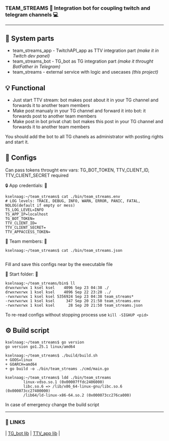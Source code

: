### **TEAM_STREAMS**  📱  Integration bot for coupling twitch and telegram channels 💻
----

## 🍱 System parts
- team_streams_app - TwitchAPI_app as TTV integration part *(make it in Twitch dev panel)*
- team_streams_bot - TG_bot as TG integration part *(make it throught BotFather in Telegram)*
- team_streams - external service with logic and usecases *(this project)*

## 💡 Functional
- Just start TTV stream: bot makes post about it in your TG channel and forwards it to another team members
- Make post manualy in your TG channel and forward it into bot: it forwards post to another team members
- Make post in bot privat chat: bot makes this post in your TG channel and forwards it to another team members

You should add the bot to all TG chanels as administrator with posting rights and start it.

## 📜 Configs

Can pass tokens throught env vars: TG_BOT_TOKEN, TTV_CLIENT_ID, TTV_CLIENT_SECRET required

🔒 App credentials: 🔑
```
kselnaag:~/team_streams$ cat ./bin/team_streams.env
# LOG levels: TRACE, DEBUG, INFO, WARN, ERROR, PANIC, FATAL, NOLOG(default if empty or mess)
TS_LOG_LEVEL=INFO
TS_APP_IP=localhost
TG_BOT_TOKEN=
TTV_CLIENT_ID=
TTV_CLIENT_SECRET=
TTV_APPACCESS_TOKEN=

```

👥 Team members: 👥
```
kselnaag:~/team_streams$ cat ./bin/team_streams.json


```

Fill and save this configs near by the executable file

📂 Start folder: 🏁
```
kselnaag:~/team_streams/bin$ ll
drwxrwxrwx 1 ksel ksel    4096 Sep 23 04:38 ./
drwxrwxrwx 1 ksel ksel    4096 Sep 22 23:28 ../
-rwxrwxrwx 1 ksel ksel 5356924 Sep 23 04:38 team_streams*
-rwxrwxrwx 1 ksel ksel     347 Sep 20 21:50 team_streams.env
-rwxrwxrwx 1 ksel ksel      28 Sep 20 21:50 team_streams.json
```

To re-read configs without stopping process use `kill -SIGHUP <pid>`

## ⚙️ Build script

```
kselnaag:~/team_streams$ go version
go version go1.25.1 linux/amd64

kselnaag:~/team_streams$ ./build/build.sh
+ GOOS=linux
+ GOARCH=amd64
+ go build -o ./bin/team_streams ./cmd/main.go

kselnaag:~/team_streams$ ldd ./bin/team_streams
        linux-vdso.so.1 (0x00007ffdc2406000)
        libc.so.6 => /lib/x86_64-linux-gnu/libc.so.6 (0x000073cc27400000)
        /lib64/ld-linux-x86-64.so.2 (0x000073cc276ca000)
```
In case of emergency change the build script

----
### **🔗 LINKS**
| [TG_bot lib](github.com/go-telegram/bot "github.com/go-telegram/bot")
| [TTV_app lib](github.com/nicklaw5/helix "github.com/nicklaw5/helix")
|
